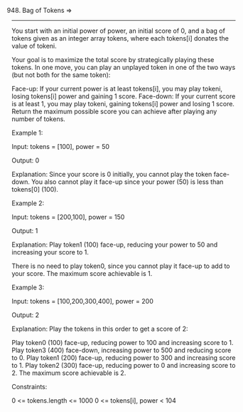 948. Bag of Tokens  =>
-------------------


You start with an initial power of power, an initial score of 0, and a bag of tokens given as an integer array tokens, where each tokens[i] donates the value of tokeni.

Your goal is to maximize the total score by strategically playing these tokens. In one move, you can play an unplayed token in one of the two ways (but not both for the same token):

Face-up: If your current power is at least tokens[i], you may play tokeni, losing tokens[i] power and gaining 1 score.
Face-down: If your current score is at least 1, you may play tokeni, gaining tokens[i] power and losing 1 score.
Return the maximum possible score you can achieve after playing any number of tokens.

 

Example 1:

Input: tokens = [100], power = 50

Output: 0

Explanation: Since your score is 0 initially, you cannot play the token face-down. You also cannot play it face-up since your power (50) is less than tokens[0] (100).

Example 2:

Input: tokens = [200,100], power = 150

Output: 1

Explanation: Play token1 (100) face-up, reducing your power to 50 and increasing your score to 1.

There is no need to play token0, since you cannot play it face-up to add to your score. The maximum score achievable is 1.

Example 3:

Input: tokens = [100,200,300,400], power = 200

Output: 2

Explanation: Play the tokens in this order to get a score of 2:

Play token0 (100) face-up, reducing power to 100 and increasing score to 1.
Play token3 (400) face-down, increasing power to 500 and reducing score to 0.
Play token1 (200) face-up, reducing power to 300 and increasing score to 1.
Play token2 (300) face-up, reducing power to 0 and increasing score to 2.
The maximum score achievable is 2.

 

Constraints:

0 <= tokens.length <= 1000
0 <= tokens[i], power < 104
